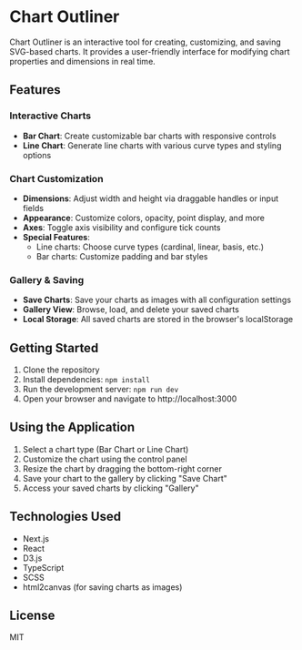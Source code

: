 # Chart Outliner

Chart Outliner is an interactive tool for creating, customizing, and saving SVG-based charts. It provides a user-friendly interface for modifying chart properties and dimensions in real time.

## Features

### Interactive Charts
- **Bar Chart**: Create customizable bar charts with responsive controls
- **Line Chart**: Generate line charts with various curve types and styling options

### Chart Customization
- **Dimensions**: Adjust width and height via draggable handles or input fields
- **Appearance**: Customize colors, opacity, point display, and more
- **Axes**: Toggle axis visibility and configure tick counts
- **Special Features**: 
  - Line charts: Choose curve types (cardinal, linear, basis, etc.)
  - Bar charts: Customize padding and bar styles

### Gallery & Saving
- **Save Charts**: Save your charts as images with all configuration settings
- **Gallery View**: Browse, load, and delete your saved charts
- **Local Storage**: All saved charts are stored in the browser's localStorage

## Getting Started

1. Clone the repository
2. Install dependencies: `npm install`
3. Run the development server: `npm run dev`
4. Open your browser and navigate to http://localhost:3000

## Using the Application

1. Select a chart type (Bar Chart or Line Chart)
2. Customize the chart using the control panel
3. Resize the chart by dragging the bottom-right corner
4. Save your chart to the gallery by clicking "Save Chart"
5. Access your saved charts by clicking "Gallery"

## Technologies Used

- Next.js
- React
- D3.js
- TypeScript
- SCSS
- html2canvas (for saving charts as images)

## License

MIT
